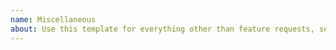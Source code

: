 ```yaml
---
name: Miscellaneous
about: Use this template for everything other than feature requests, security vulnerabilities, or bug reports such as questions
---
```

<!--
IMPORTANT: Do not report security vulnerabilities via GitHub issues. Please click 'choose a different type' and see the dedicated report a security vulnerability link.
-->